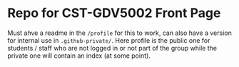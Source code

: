 # Repo for CST-GDV5002 Front Page #

Must ahve a readme in the ```/profile``` for this to work, can also have a version for internal use in ```.github-private/```. Here profile is the public one for students / staff who are not logged in or not part of the group while the private one will contain an index (at some point). 
